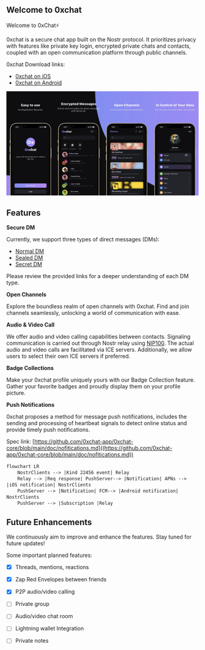 ## Welcome to 0xchat

Welcome to 0xChat⚡️

0xchat is a secure chat app built on the Nostr protocol. It prioritizes privacy with features like private key login, encrypted private chats and contacts, coupled with an open communication platform through public channels.

0xchat Download links:

  - [0xchat on iOS](https://apps.apple.com/app/0xchat/id1637607169)
  - [0xchat on Android](https://play.google.com/store/apps/details?id=com.oxchat.nostr)

![](https://github.com/0xchat-app/.github/blob/main/profile/banner.jpeg)

## Features

**Secure DM**

Currently, we support three types of direct messages (DMs):

- [Normal DM](https://github.com/nostr-protocol/nips/blob/master/04.md)
- [Sealed DM](https://github.com/vitorpamplona/nips/blob/sealed-dms/24.md)
- [Secret DM](https://github.com/0xchat-app/0xchat-core/blob/main/doc/secretChat.md)

Please review the provided links for a deeper understanding of each DM type.

**Open Channels**

Explore the boundless realm of open channels with 0xchat. Find and join channels seamlessly, unlocking a world of communication with ease.

**Audio & Video Call**

We offer audio and video calling capabilities between contacts. Signaling communication is carried out through Nostr relay using [NIP100](https://github.com/jacany/nips/blob/webrtc/100.md). The actual audio and video calls are facilitated via ICE servers. Additionally, we allow users to select their own ICE servers if preferred.

**Badge Collections**

Make your 0xchat profile uniquely yours with our Badge Collection feature. Gather your favorite badges and proudly display them on your profile picture.


**Push Notifications**

0xchat proposes a method for message push notifications, includes the sending and processing of heartbeat signals to detect online status and provide timely push notifications.

Spec link: [https://github.com/0xchat-app/0xchat-core/blob/main/doc/nofitications.md]((https://github.com/0xchat-app/0xchat-core/blob/main/doc/nofitications.md))
	
```mermaid
flowchart LR
    NostrClients --> |Kind 22456 event| Relay  
    Relay --> |Req response| PushServer--> |Notification| APNs --> |iOS notification| NostrClients
    PushServer --> |Notification| FCM--> |Android notification| NostrClients
    PushServer --> |Subscription |Relay
```


## Future Enhancements

We continuously aim to improve and enhance the features. Stay tuned for future updates!

Some important planned features:

- [x] Threads, mentions, reactions
- [x] Zap Red Envelopes between friends
- [x] P2P audio/video calling
- [ ] Private group
- [ ] Audio/video chat room
- [ ] Lightning wallet Integration
- [ ] Private notes


